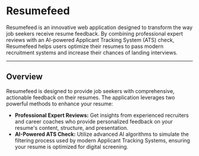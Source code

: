 # Resumefeed

Resumefeed is an innovative web application designed to transform the way job seekers receive resume feedback. By combining professional expert reviews with an AI-powered Applicant Tracking System (ATS) check, Resumefeed helps users optimize their resumes to pass modern recruitment systems and increase their chances of landing interviews.

---

## Overview

Resumefeed is designed to provide job seekers with comprehensive, actionable feedback on their resumes. The application leverages two powerful methods to enhance your resume:
- **Professional Expert Reviews:** Get insights from experienced recruiters and career coaches who provide personalized feedback on your resume's content, structure, and presentation.
- **AI-Powered ATS Check:** Utilize advanced AI algorithms to simulate the filtering process used by modern Applicant Tracking Systems, ensuring your resume is optimized for digital screening.
